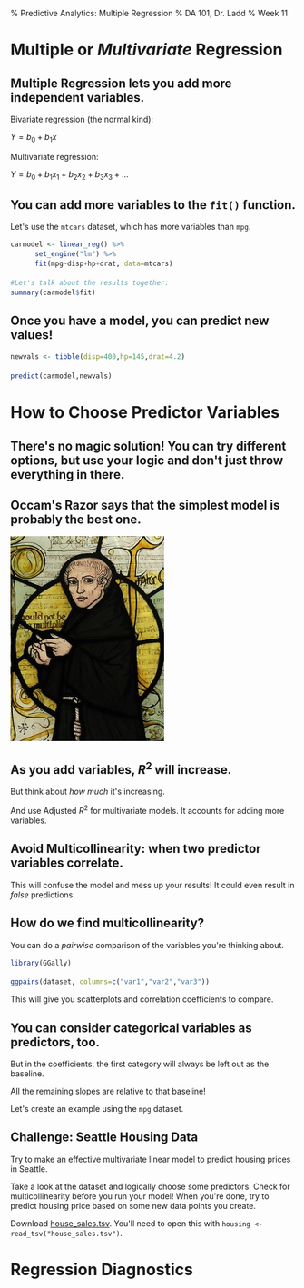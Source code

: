 % Predictive Analytics: Multiple Regression
% DA 101, Dr. Ladd
% Week 11

# Multiple or *Multivariate* Regression

## Multiple Regression lets you add more independent variables.

Bivariate regression (the normal kind):

$Y=b_{0}+b_{1}x$

Multivariate regression:

$Y=b_{0}+b_{1}x_{1}+b_{2}x_{2}+b_{3}x_{3}+...$

## You can add more variables to the `fit()` function.

Let's use the `mtcars` dataset, which has more variables than `mpg`.

```r
carmodel <- linear_reg() %>%
      set_engine("lm") %>%
      fit(mpg~disp+hp+drat, data=mtcars)

#Let's talk about the results together:
summary(carmodel$fit)
```

## Once you have a model, you can predict new values!

```r
newvals <- tibble(disp=400,hp=145,drat=4.2)

predict(carmodel,newvals)
```

# How to Choose Predictor Variables

## There's no magic solution! You can try different options, but use your logic and don't just throw everything in there.

## Occam's Razor says that the simplest model is probably the best one.

![Think carefully about how many variables you add.](img/William_of_Ockham.png)

## As you add variables, $R^{2}$ will increase.

But think about *how much* it's increasing.

And use Adjusted $R^{2}$ for multivariate models. It accounts for adding more variables. 

## Avoid Multicollinearity: when two predictor variables correlate.

This will confuse the model and mess up your results! It could even result in *false* predictions.

## How do we find multicollinearity?

You can do a *pairwise* comparison of the variables you're thinking about. 

```r
library(GGally)

ggpairs(dataset, columns=c("var1","var2","var3"))
```

This will give you scatterplots and correlation coefficients to compare.

## You can consider categorical variables as predictors, too.

But in the coefficients, the first category will always be left out as the baseline.

All the remaining slopes are relative to that baseline!

Let's create an example using the `mpg` dataset.

## Challenge: Seattle Housing Data

Try to make an effective multivariate linear model to predict housing prices in Seattle.

Take a look at the dataset and logically choose some predictors. Check for multicollinearity before you run your model! When you're done, try to predict housing price based on some new data points you create.

Download [house_sales.tsv](../data/house_sales.tsv). You'll need to open this with `housing <- read_tsv("house_sales.tsv")`.

# Regression Diagnostics
